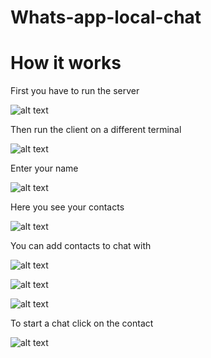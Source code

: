 # Whats-app-local-chat

# How it works

First you have to run the server

![alt text](./src/images/screenshots/1.PNG)

Then run the client on a different terminal

![alt text](./src/images/screenshots/2.PNG)

Enter your name

![alt text](./src/images/screenshots/3.PNG)

Here you see your contacts

![alt text](./src/images/screenshots/4.PNG)

You can add contacts to chat with

![alt text](./src/images/screenshots/5.PNG)

![alt text](./src/images/screenshots/6.PNG)

![alt text](./src/images/screenshots/7.PNG)

To start a chat click on the contact

![alt text](./src/images/screenshots/8.PNG)
